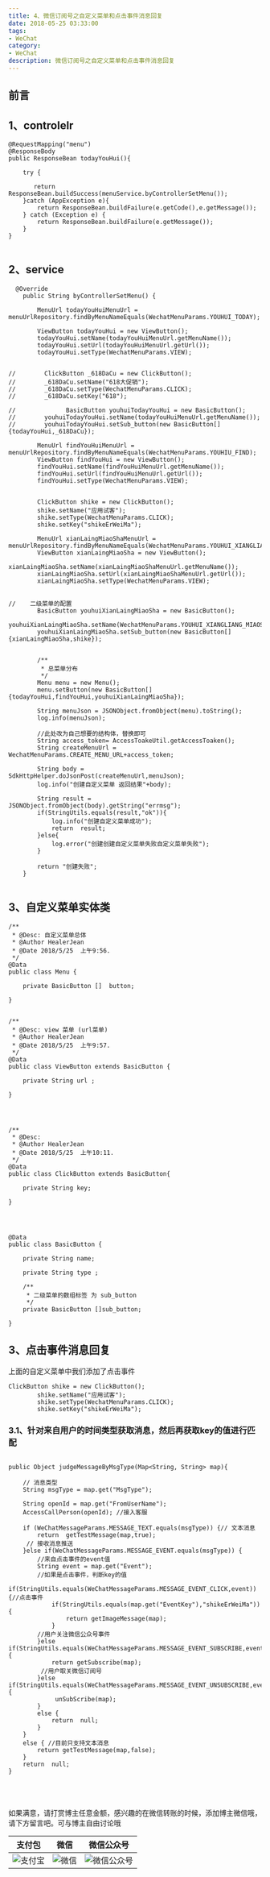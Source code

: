 ```yaml
---
title: 4、微信订阅号之自定义菜单和点击事件消息回复
date: 2018-05-25 03:33:00
tags: 
- WeChat
category: 
- WeChat
description: 微信订阅号之自定义菜单和点击事件消息回复
---
```

<!-- image url 
https://raw.githubusercontent.com/HealerJean123/HealerJean123.github.io/master/blogImages
　　首行缩进
<font color="red">  </font>
-->

## 前言


## 1、controlelr

```
@RequestMapping("menu")
@ResponseBody
public ResponseBean todayYouHui(){

    try {

       return ResponseBean.buildSuccess(menuService.byControllerSetMenu());
    }catch (AppException e){
        return ResponseBean.buildFailure(e.getCode(),e.getMessage());
    } catch (Exception e) {
        return ResponseBean.buildFailure(e.getMessage());
    }
}


```

## 2、service


```
  @Override
    public String byControllerSetMenu() {

        MenuUrl todayYouHuiMenuUrl = menuUrlRepository.findByMenuNameEquals(WechatMenuParams.YOUHUI_TODAY);

        ViewButton todayYouHui = new ViewButton();
        todayYouHui.setName(todayYouHuiMenuUrl.getMenuName());
        todayYouHui.setUrl(todayYouHuiMenuUrl.getUrl());
        todayYouHui.setType(WechatMenuParams.VIEW);


//        ClickButton _618DaCu = new ClickButton();
//        _618DaCu.setName("618大促销");
//        _618DaCu.setType(WechatMenuParams.CLICK);
//        _618DaCu.setKey("618");

//              BasicButton youhuiTodayYouHui = new BasicButton();
//        youhuiTodayYouHui.setName(todayYouHuiMenuUrl.getMenuName());
//        youhuiTodayYouHui.setSub_button(new BasicButton[]{todayYouHui,_618DaCu});

        MenuUrl findYouHuiMenuUrl = menuUrlRepository.findByMenuNameEquals(WechatMenuParams.YOUHIU_FIND);
        ViewButton findYouHui = new ViewButton();
        findYouHui.setName(findYouHuiMenuUrl.getMenuName());
        findYouHui.setUrl(findYouHuiMenuUrl.getUrl());
        findYouHui.setType(WechatMenuParams.VIEW);


        ClickButton shike = new ClickButton();
        shike.setName("应用试客");
        shike.setType(WechatMenuParams.CLICK);
        shike.setKey("shikeErWeiMa");

        MenuUrl xianLaingMiaoShaMenuUrl = menuUrlRepository.findByMenuNameEquals(WechatMenuParams.YOUHUI_XIANGLIANG_MIAOSHA);
        ViewButton xianLaingMiaoSha = new ViewButton();
        xianLaingMiaoSha.setName(xianLaingMiaoShaMenuUrl.getMenuName());
        xianLaingMiaoSha.setUrl(xianLaingMiaoShaMenuUrl.getUrl());
        xianLaingMiaoSha.setType(WechatMenuParams.VIEW);


//    二级菜单的配置
        BasicButton youhuiXianLaingMiaoSha = new BasicButton();
        youhuiXianLaingMiaoSha.setName(WechatMenuParams.YOUHUI_XIANGLIANG_MIAOSHA);
        youhuiXianLaingMiaoSha.setSub_button(new BasicButton[]{xianLaingMiaoSha,shike});


        /**
         * 总菜单分布
         */
        Menu menu = new Menu();
        menu.setButton(new BasicButton[]{todayYouHui,findYouHui,youhuiXianLaingMiaoSha});

        String menuJson = JSONObject.fromObject(menu).toString();
        log.info(menuJson);

        //此处改为自己想要的结构体，替换即可
        String access_token= AccessToakeUtil.getAccessToaken();
        String createMenuUrl = WechatMenuParams.CREATE_MENU_URL+access_token;

        String body =    SdkHttpHelper.doJsonPost(createMenuUrl,menuJson);
        log.info("创建自定义菜单 返回结果"+body);

        String result = JSONObject.fromObject(body).getString("errmsg");
        if(StringUtils.equals(result,"ok")){
            log.info("创建自定义菜单成功");
            return  result;
        }else{
            log.error("创建创建自定义菜单失败自定义菜单失败");
        }

        return "创建失败";
    }


```

## 3、自定义菜单实体类


```
/**
 * @Desc: 自定义菜单总体
 * @Author HealerJean
 * @Date 2018/5/25  上午9:56.
 */
@Data
public class Menu {

    private BasicButton []  button;

}


/**
 * @Desc: view 菜单 (url菜单)
 * @Author HealerJean
 * @Date 2018/5/25  上午9:57.
 */
@Data
public class ViewButton extends BasicButton {

    private String url ;

}




/**
 * @Desc:
 * @Author HealerJean
 * @Date 2018/5/25  上午10:11.
 */
@Data
public class ClickButton extends BasicButton{

    private String key;

}




@Data
public class BasicButton {

    private String name;

    private String type ;

    /**
     * 二级菜单的数组标签 为 sub_button
     */
    private BasicButton []sub_button;

}

```


## 3、点击事件消息回复

上面的自定义菜单中我们添加了点击事件


```
ClickButton shike = new ClickButton();
        shike.setName("应用试客");
        shike.setType(WechatMenuParams.CLICK);
        shike.setKey("shikeErWeiMa");
```

### 3.1、针对来自用户的时间类型获取消息，然后再获取key的值进行匹配


```

public Object judgeMessageByMsgType(Map<String, String> map){

    // 消息类型
    String msgType = map.get("MsgType");

    String openId = map.get("FromUserName");
    AccessCallPerson(openId); //接入客服

    if (WeChatMessageParams.MESSAGE_TEXT.equals(msgType)) {// 文本消息
        return  getTestMessage(map,true);
     // 接收消息推送
    }else if(WeChatMessageParams.MESSAGE_EVENT.equals(msgType)) {
        //来自点击事件的event值
        String event = map.get("Event");
        //如果是点击事件，判断key的值
        if(StringUtils.equals(WeChatMessageParams.MESSAGE_EVENT_CLICK,event)){//点击事件
            if(StringUtils.equals(map.get("EventKey"),"shikeErWeiMa")){
                return getImageMessage(map);
            }
        //用户关注微信公众号事件
        }else if(StringUtils.equals(WeChatMessageParams.MESSAGE_EVENT_SUBSCRIBE,event)){
            return getSubscribe(map);
         //用户取关微信订阅号
        }else if(StringUtils.equals(WeChatMessageParams.MESSAGE_EVENT_UNSUBSCRIBE,event)){
             unSubScribe(map);
        }
        else {
            return  null;
        }
    }
    else { //目前只支持文本消息
        return getTestMessage(map,false);
    }
    return  null;
}

```




<br/><br/><br/>
如果满意，请打赏博主任意金额，感兴趣的在微信转账的时候，添加博主微信哦， 请下方留言吧。可与博主自由讨论哦

|支付包 | 微信|微信公众号|
|:-------:|:-------:|:------:|
|![支付宝](https://raw.githubusercontent.com/HealerJean123/HealerJean123.github.io/master/assets/img/tctip/alpay.jpg) | ![微信](https://raw.githubusercontent.com/HealerJean123/HealerJean123.github.io/master/assets/img/tctip/weixin.jpg)|![微信公众号](https://raw.githubusercontent.com/HealerJean123/HealerJean123.github.io/master/assets/img/my/qrcode_for_gh_a23c07a2da9e_258.jpg)|




<!-- Gitalk 评论 start  -->

<link rel="stylesheet" href="https://unpkg.com/gitalk/dist/gitalk.css">
<script src="https://unpkg.com/gitalk@latest/dist/gitalk.min.js"></script> 
<div id="gitalk-container"></div>    
 <script type="text/javascript">
    var gitalk = new Gitalk({
		clientID: `1d164cd85549874d0e3a`,
		clientSecret: `527c3d223d1e6608953e835b547061037d140355`,
		repo: `HealerJean123.github.io`,
		owner: 'HealerJean123',
		admin: ['HealerJean123'],
		id: 'kSt7RG6WztJJ8OC0',
    });
    gitalk.render('gitalk-container');
</script> 

<!-- Gitalk end -->

